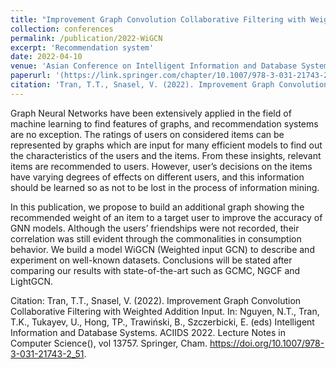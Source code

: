 ```yaml
---
title: "Improvement Graph Convolution Collaborative Filtering with Weighted Addition Input"
collection: conferences
permalink: /publication/2022-WiGCN
excerpt: 'Recommendation system'
date: 2022-04-10
venue: 'Asian Conference on Intelligent Information and Database Systems'
paperurl: '(https://link.springer.com/chapter/10.1007/978-3-031-21743-2_51)'
citation: 'Tran, T.T., Snasel, V. (2022). Improvement Graph Convolution Collaborative Filtering with Weighted Addition Input. In: Nguyen, N.T., Tran, T.K., Tukayev, U., Hong, TP., Trawiński, B., Szczerbicki, E. (eds) Intelligent Information and Database Systems. ACIIDS 2022. Lecture Notes in Computer Science(), vol 13757. Springer, Cham. https://doi.org/10.1007/978-3-031-21743-2_51'
---
```

Graph Neural Networks have been extensively applied in the field of machine learning to find features of graphs, and recommendation systems are no exception. The ratings of users on considered items can be represented by graphs which are input for many efficient models to find out the characteristics of the users and the items. From these insights, relevant items are recommended to users. However, user’s decisions on the items have varying degrees of effects on different users, and this information should be learned so as not to be lost in the process of information mining.

In this publication, we propose to build an additional graph showing the recommended weight of an item to a target user to improve the accuracy of GNN models. Although the users’ friendships were not recorded, their correlation was still evident through the commonalities in consumption behavior. We build a model WiGCN (Weighted input GCN) to describe and experiment on well-known datasets. Conclusions will be stated after comparing our results with state-of-the-art such as GCMC, NGCF and LightGCN. 

Citation: Tran, T.T., Snasel, V. (2022). Improvement Graph Convolution Collaborative Filtering with Weighted Addition Input. In: Nguyen, N.T., Tran, T.K., Tukayev, U., Hong, TP., Trawiński, B., Szczerbicki, E. (eds) Intelligent Information and Database Systems. ACIIDS 2022. Lecture Notes in Computer Science(), vol 13757. Springer, Cham. https://doi.org/10.1007/978-3-031-21743-2_51.
